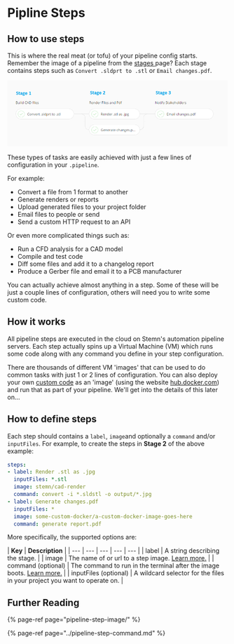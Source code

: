 # Pipline Steps

## How to use steps

This is where the real meat \(or tofu\) of your pipeline config starts. Remember the image of a pipeline from the [stages ](../pipeline-stages.md)page? Each stage contains steps such as `Convert .sldprt to .stl` or `Email changes.pdf`. 

![](../../../.gitbook/assets/steps-stages%20%281%29.png)

These types of tasks are easily achieved with just a few lines of configuration in your `.pipeline`.

For example:

* Convert a file from 1 format to another
* Generate renders or reports
* Upload generated files to your project folder
* Email files to people or send
* Send a custom HTTP request to an API

Or even more complicated things such as:

* Run a CFD analysis for a CAD model
* Compile and test code
* Diff some files and add it to a changelog report
* Produce a Gerber file and email it to a PCB manufacturer 

You can actually achieve almost anything in a step. Some of these will be just a couple lines of configuration, others will need you to write some custom code.

## How it works

All pipeline steps are executed in the cloud on Stemn's automation pipeline servers. Each step actually spins up a Virtual Machine \(VM\) which runs some code along with any command you define in your step configuration. 

There are thousands of different VM 'images' that can be used to do common tasks with just 1 or 2 lines of configuration. You can also deploy your own [custom code](pipeline-step-image/custom-steps.md) as an 'image' \(using the website [hub.docker.com](https://hub.docker.com)\) and run that as part of your pipeline. We'll get into the details of this later on...

## How to define steps

Each step should contains a `label`, `image`and optionally a `command` and/or `inputFiles`. For example, to create the steps in **Stage 2** of the above example: 

```yaml
steps:
- label: Render .stl as .jpg
  inputFiles: *.stl
  image: stemn/cad-render
  command: convert -i *.sldstl -o output/*.jpg
- label: Generate changes.pdf
  inputFiles: *
  image: some-custom-docker/a-custom-docker-image-goes-here
  command: generate report.pdf
```

More specifically, the supported options are:

| **Key** | **Description** |
| --- | --- | --- | --- | --- |
| label | A string describing the stage. |
| image | The name of or url to a step image. [Learn more.](pipeline-step-image/) |
| command \(optional\) | The command to run in the terminal after the image boots. [Learn more.](../pipeline-step-command.md) |
| inputFiles \(optional\) | A wildcard selector for the files in your project you want to operate on. |

## Further Reading

{% page-ref page="pipeline-step-image/" %}

{% page-ref page="../pipeline-step-command.md" %}



